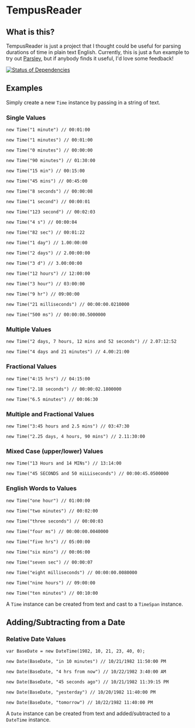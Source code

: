 # TempusReader

## What is this?

TempusReader is just a project that I thought could be useful for parsing durations of time in plain text English. Currently, this is just a fun example to try out [Parsley](https://github.com/plioi/parsley), but if anybody finds it useful, I'd love some feedback!

[![Status of Dependencies](http://nugetstatus.com/tempusreader.png "Status of Dependencies")](http://nugetstatus.com/packages/tempusreader)

## Examples

Simply create a new `Time` instance by passing in a string of text.

<!--- TimeTests start -->
### Single Values
    new Time("1 minute") // 00:01:00

    new Time("1 minutes") // 00:01:00

    new Time("0 minutes") // 00:00:00

    new Time("90 minutes") // 01:30:00

    new Time("15 min") // 00:15:00

    new Time("45 mins") // 00:45:00

    new Time("8 seconds") // 00:00:08

    new Time("1 second") // 00:00:01

    new Time("123 second") // 00:02:03

    new Time("4 s") // 00:00:04

    new Time("82 sec") // 00:01:22

    new Time("1 day") // 1.00:00:00

    new Time("2 days") // 2.00:00:00

    new Time("3 d") // 3.00:00:00

    new Time("12 hours") // 12:00:00

    new Time("3 hour") // 03:00:00

    new Time("9 hr") // 09:00:00

    new Time("21 milliseconds") // 00:00:00.0210000

    new Time("500 ms") // 00:00:00.5000000

### Multiple Values
    new Time("2 days, 7 hours, 12 mins and 52 seconds") // 2.07:12:52

    new Time("4 days and 21 minutes") // 4.00:21:00

### Fractional Values
    new Time("4:15 hrs") // 04:15:00

    new Time("2.18 seconds") // 00:00:02.1800000

    new Time("6.5 minutes") // 00:06:30

### Multiple and Fractional Values
    new Time("3:45 hours and 2.5 mins") // 03:47:30

    new Time("2.25 days, 4 hours, 90 mins") // 2.11:30:00

### Mixed Case (upper/lower) Values
    new Time("13 Hours and 14 MINs") // 13:14:00

    new Time("45 SECONDS and 50 miLLiseconds") // 00:00:45.0500000

### English Words to Values
    new Time("one hour") // 01:00:00

    new Time("two minutes") // 00:02:00

    new Time("three seconds") // 00:00:03

    new Time("four ms") // 00:00:00.0040000

    new Time("five hrs") // 05:00:00

    new Time("six mins") // 00:06:00

    new Time("seven sec") // 00:00:07

    new Time("eight milliseconds") // 00:00:00.0080000

    new Time("nine hours") // 09:00:00

    new Time("ten minutes") // 00:10:00

<!--- TimeTests end -->

A `Time` instance can be created from text and cast to a `TimeSpan` instance.

## Adding/Subtracting from a Date

<!--- DateTests start -->
### Relative Date Values
    var BaseDate = new DateTime(1982, 10, 21, 23, 40, 0);

    new Date(BaseDate, "in 10 minutes") // 10/21/1982 11:50:00 PM

    new Date(BaseDate, "4 hrs from now") // 10/22/1982 3:40:00 AM

    new Date(BaseDate, "45 seconds ago") // 10/21/1982 11:39:15 PM

    new Date(BaseDate, "yesterday") // 10/20/1982 11:40:00 PM

    new Date(BaseDate, "tomorrow") // 10/22/1982 11:40:00 PM

<!--- DateTests end -->

A `Date` instance can be created from text and added/subtracted to a `DateTime` instance.
